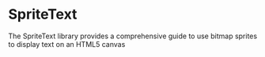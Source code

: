 # SpriteText
The SpriteText library provides a comprehensive guide to use bitmap sprites to display text on an HTML5 canvas
